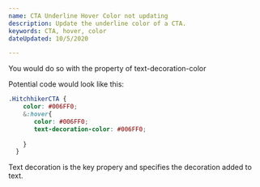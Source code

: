 ```yaml
---
name: CTA Underline Hover Color not updating
description: Update the underline color of a CTA.
keywords: CTA, hover, color
dateUpdated: 10/5/2020

---
```


You would do so with the property of text-decoration-color

Potential code would look like this:

```css
.HitchhikerCTA {
    color: #006FF0;
    &:hover{
       color: #006FF0;
       text-decoration-color: #006FF0; 
 
    }
  }
  ```

Text decoration is the key propery and specifies the decoration added to text.
